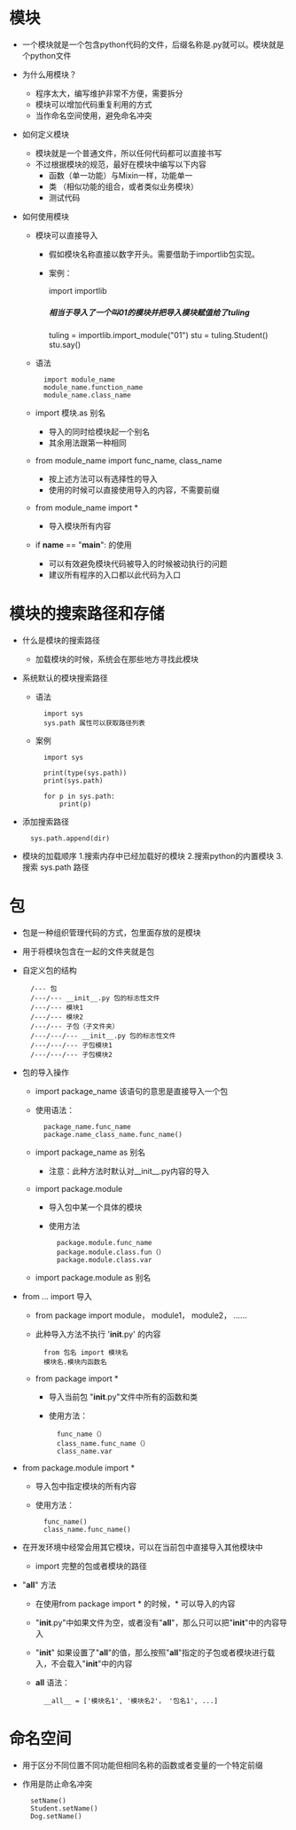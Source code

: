 # 模块
- 一个模块就是一个包含python代码的文件，后缀名称是.py就可以。模块就是个python文件
- 为什么用模块？
    - 程序太大，编写维护非常不方便，需要拆分
    - 模块可以增加代码重复利用的方式
    - 当作命名空间使用，避免命名冲突
- 如何定义模块
    - 模块就是一个普通文件，所以任何代码都可以直接书写
    - 不过根据模块的规范，最好在模块中编写以下内容
        - 函数（单一功能）与Mixin一样，功能单一
        - 类 （相似功能的组合，或者类似业务模块）
        - 测试代码
        
- 如何使用模块
    - 模块可以直接导入
        - 假如模块名称直接以数字开头。需要借助于importlib包实现。
        - 案例：
        
            import importlib
            ##### 相当于导入了一个叫01的模块并把导入模块赋值给了tuling
            tuling = importlib.import_module("01")
            stu = tuling.Student()
            stu.say()  
        
    - 语法
    
            import module_name
            module_name.function_name
            module_name.class_name
    - import 模块.as 别名
        - 导入的同时给模块起一个别名
        - 其余用法跟第一种相同
    - from module_name import func_name, class_name
        - 按上述方法可以有选择性的导入
        - 使用的时候可以直接使用导入的内容，不需要前缀
    - from module_name import *
        - 导入模块所有内容
                
    - if __name__ == "__main__": 的使用
        - 可以有效避免模块代码被导入的时候被动执行的问题
        - 建议所有程序的入口都以此代码为入口

# 模块的搜索路径和存储
- 什么是模块的搜索路径
    - 加载模块的时候，系统会在那些地方寻找此模块
- 系统默认的模块搜索路径
    - 语法
    
            import sys
            sys.path 属性可以获取路径列表
    - 案例
    
            import sys

            print(type(sys.path))
            print(sys.path)

            for p in sys.path:
                print(p)
- 添加搜索路径

        sys.path.append(dir)
- 模块的加载顺序
    1.搜索内存中已经加载好的模块
    2.搜索python的内置模块
    3.搜索 sys.path 路径
    
# 包
- 包是一种组织管理代码的方式，包里面存放的是模块
- 用于将模块包含在一起的文件夹就是包
- 自定义包的结构

        /--- 包
        /---/--- __init__.py 包的标志性文件
        /---/--- 模块1
        /---/--- 模块2
        /---/--- 子包（子文件夹）
        /---/---/--- __init__.py 包的标志性文件
        /---/---/--- 子包模块1
        /---/---/--- 子包模块2
- 包的导入操作
    - import package_name 该语句的意思是直接导入一个包
    - 使用语法：
    
            package_name.func_name
            package.name_class_name.func_name()
    - import package_name as 别名
        - 注意：此种方法时默认对__init__.py内容的导入
        
    - import package.module
        - 导入包中某一个具体的模块
        - 使用方法
        
                package.module.func_name
                package.module.class.fun（）
                package.module.class.var
    - import package.module as 别名
- from ... import 导入
    - from package import module， module1， module2， ......
    - 此种导入方法不执行 '__init__.py' 的内容
    
            from 包名 import 模块名
            模块名.模块内函数名
    - from package import *
        - 导入当前包 "__init__.py"文件中所有的函数和类
        - 使用方法：
        
                func_name（）
                class_name.func_name（）
                class_name.var
- from package.module import *
    - 导入包中指定模块的所有内容
    - 使用方法：
    
            func_name()
            class_name.func_name()
- 在开发环境中经常会用其它模块，可以在当前包中直接导入其他模块中
    - import 完整的包或者模块的路径

- "__all__" 方法
    - 在使用from package import * 的时候，* 可以导入的内容
    - "__init__.py"中如果文件为空，或者没有"__all__"，那么只可以把"__init__"中的内容导入
    - "__init__" 如果设置了"__all__"的值，那么按照"__all__"指定的子包或者模块进行载入，不会载入"__init__"中的内容
    - __all__ 语法：
    
            __all__ = ['模块名1', '模块名2'， '包名1', ...]

# 命名空间
- 用于区分不同位置不同功能但相同名称的函数或者变量的一个特定前缀
- 作用是防止命名冲突

        setName()
        Student.setName()
        Dog.setName()
                